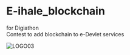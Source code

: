 # E-ihale_blockchain

for Digiathon <br>
Contest to add blockchain to e-Devlet services

![LOGO03](https://user-images.githubusercontent.com/63150746/201471442-7cf78dbc-0a61-4af7-9736-2693a61f907e.png)
